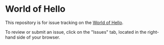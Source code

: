 World of Hello
============
This repository is for issue tracking on the [World of Hello](http://worldofhello.com).

To review or submit an issue, click on the "Issues" tab, located in the right-hand side of your browser.
